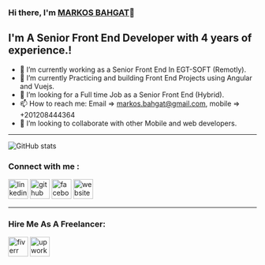 ### Hi there, I'm [MARKOS BAHGAT](https://markosbahgat.com)👋

## I'm A Senior Front End Developer with 4 years of experience.!

- 🔭 I’m currently working as a Senior Front End In EGT-SOFT (Remotly).
- 🌱 I’m currently Practicing and building Front End Projects using Angular and Vuejs.
- 🤔 I’m looking for a Full time Job as a Senior Front End (Hybrid).
- 📫 How to reach me: Email => markos.bahgat@gmail.com, mobile => +201208444364
- 👯 I’m looking to collaborate with other Mobile and web developers.

<hr/>


![GitHub stats](https://github-readme-stats.vercel.app/api?username=markosbahgat&show_icons=true)  


### Connect with me :


[<img src='https://cdn.jsdelivr.net/npm/simple-icons@3.0.1/icons/linkedin.svg' alt='linkedin' height='40'>](https://www.linkedin.com/in/markos-bahgat-9a7178216//) 
[<img src='https://cdn.jsdelivr.net/npm/simple-icons@3.0.1/icons/github.svg' alt='github' height='40'>](https://github.com/markosbahgat)
[<img src='https://cdn.jsdelivr.net/npm/simple-icons@3.0.1/icons/facebook.svg' alt='facebook' height='40'>](https://www.facebook.com/markos.bahgat.376)
[<img src='https://cdn.jsdelivr.net/npm/simple-icons@3.0.1/icons/icloud.svg' alt='website' height='40'>](http://markosbahgat.com)  


<hr/>


### Hire Me As A Freelancer:


[<img src='https://cdn.jsdelivr.net/npm/simple-icons@3.0.1/icons/fiverr.svg' alt='fiverr' height='40' margin="30px">](https://www.fiverr.com/markosbahgat)  [<img src='https://cdn.jsdelivr.net/npm/simple-icons@3.0.1/icons/upwork.svg' alt='upwork' height='40'>](https://www.upwork.com/freelancers/~01672fd6bb0789ff71) 






